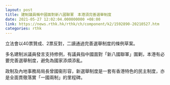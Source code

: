 ```yaml
---
layout: post
title: 建制議員稱中國面對新八國聯軍　本港須完善選舉制度
date: 2021-05-27 12:02:04.000000000 +08:00
link: https://news.rthk.hk/rthk/ch/component/k2/1592890-20210527.htm
categories: rthk
---
```


立法會以40票贊成、2票反對，二讀通過完善選舉制度的條例草案。

多名建制派議員發言支持修例，有議員指中國面對「新八國聯軍」圍剿，本港有必要完善選舉制度，避免為國家添煩添亂。

政制及內地事務局局長曾國衞形容，新選舉制度是一套有香港特色的民主制度，亦是全面貫徹落實「一國兩制」的里程碑。

